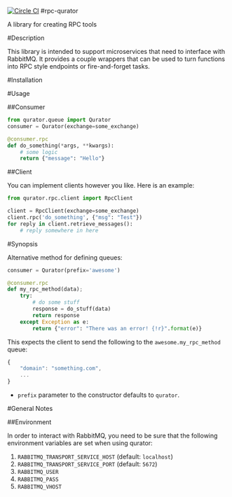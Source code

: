 [![Circle CI](https://circleci.com/gh/heytrav/rpc-qurator.svg?style=svg)](https://circleci.com/gh/heytrav/rpc-qurator)
#rpc-qurator

A library for creating RPC tools


#Description

This library is intended to support microservices that need to interface with
RabbitMQ.  It provides a couple wrappers that can be used to turn functions
into RPC style endpoints or fire-and-forget tasks.

#Installation



#Usage

##Consumer



```python
from qurator.queue import Qurator
consumer = Qurator(exchange=some_exchange)

@consumer.rpc
def do_something(*args, **kwargs):
    # some logic
    return {"message": "Hello"}

```

##Client

You can implement clients however you like. Here is an example:
```python
from qurator.rpc.client import RpcClient

client = RpcClient(exchange=some_exchange)
client.rpc('do_something', {"msg": "Test"})
for reply in client.retrieve_messages():
    # reply somewhere in here

```


#Synopsis


Alternative method for defining queues:

```python
consumer = Qurator(prefix='awesome')

@consumer.rpc
def my_rpc_method(data);
    try:
        # do some stuff
        response = do_stuff(data)
        return response
    except Exception as e:
        return {"error": "There was an error! {!r}".format(e)}
```

This expects the client to send the following to the `awesome.my_rpc_method` queue:
```javascript
{
    "domain": "something.com",
    ...
}
```

* `prefix` parameter to the constructor defaults to `qurator`.

#General Notes

##Environment

In order to interact with RabbitMQ, you need to be sure that the following
environment variables are set when using qurator:

1. `RABBITMQ_TRANSPORT_SERVICE_HOST` (default: `localhost`)
1. `RABBITMQ_TRANSPORT_SERVICE_PORT` (default: `5672`)
1. `RABBITMQ_USER`
1. `RABBITMQ_PASS`
1. `RABBITMQ_VHOST`
